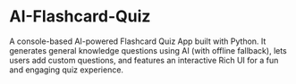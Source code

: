 # AI-Flashcard-Quiz
A console-based AI-powered Flashcard Quiz App built with Python. It generates general knowledge questions using AI (with offline fallback), lets users add custom questions, and features an interactive Rich UI for a fun and engaging quiz experience.
